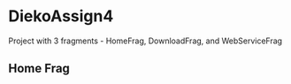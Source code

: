 # DiekoAssign4

Project with 3 fragments - HomeFrag, DownloadFrag, and WebServiceFrag

## Home Frag
